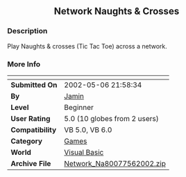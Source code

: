 ﻿<div align="center">

## Network Naughts & Crosses


</div>

### Description

Play Naughts & crosses (Tic Tac Toe) across a network.
 
### More Info
 


<span>             |<span>
---                |---
**Submitted On**   |2002-05-06 21:58:34
**By**             |[Jamin](https://github.com/Planet-Source-Code/PSCIndex/blob/master/ByAuthor/jamin.md)
**Level**          |Beginner
**User Rating**    |5.0 (10 globes from 2 users)
**Compatibility**  |VB 5\.0, VB 6\.0
**Category**       |[Games](https://github.com/Planet-Source-Code/PSCIndex/blob/master/ByCategory/games__1-38.md)
**World**          |[Visual Basic](https://github.com/Planet-Source-Code/PSCIndex/blob/master/ByWorld/visual-basic.md)
**Archive File**   |[Network\_Na80077562002\.zip](https://github.com/Planet-Source-Code/jamin-network-naughts-crosses__1-34509/archive/master.zip)








